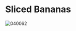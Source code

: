 # Sliced Bananas
![040062](https://user-images.githubusercontent.com/50277379/140731539-078769d0-60e7-4990-85d7-ce0f09205385.jpg)
